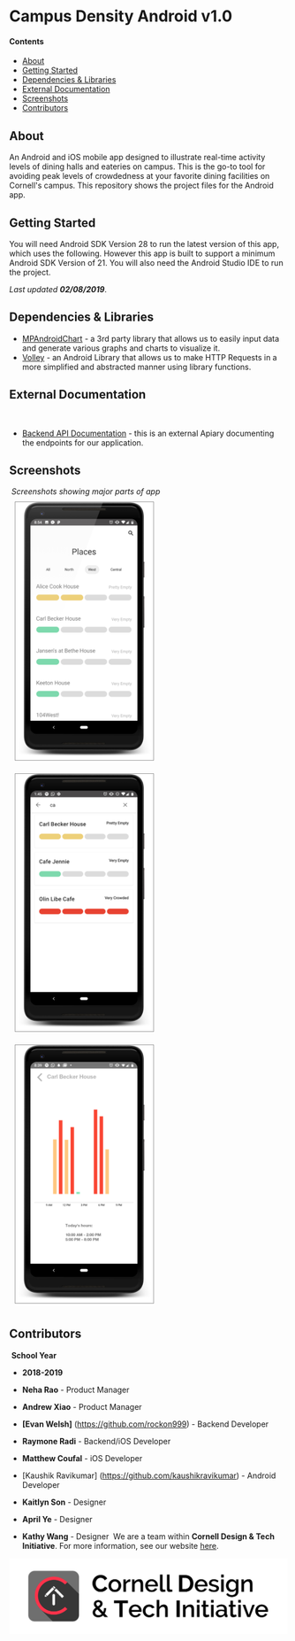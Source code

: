 # Campus Density Android v1.0

#### Contents
  - [About](#about)
  - [Getting Started](#getting-started)
  - [Dependencies & Libraries](#dependencies--libraries)
  - [External Documentation](#external-documentation)
  - [Screenshots](#screenshots)
  - [Contributors](#contributors)
​
## About
An Android and iOS mobile app designed to illustrate real-time activity levels of dining halls and eateries on campus. This is the go-to tool for avoiding peak levels of crowdedness at your favorite dining facilities on Cornell's campus. This repository shows the project files for the Android app.
​
## Getting Started
You will need Android SDK Version 28 to run the latest version of this app, which uses the following. However this app is built to support a minimum Android SDK Version of 21. You will also need the Android Studio IDE to run the project.

_Last updated **02/08/2019**_.
​
## Dependencies & Libraries
 * [MPAndroidChart](https://github.com/PhilJay/MPAndroidChart) - a 3rd party library that allows us to easily input data and generate various graphs and charts to visualize it. 
 * [Volley](https://developer.android.com/training/volley/) - an Android Library that allows us to make HTTP Requests in a more simplified and abstracted manner using library functions.
​
## External Documentation
​
* [Backend API Documentation](https://campusdensity.docs.apiary.io/) - this is an external Apiary documenting the endpoints for our application.
​
## Screenshots
​
_Screenshots showing major parts of app_
​
<img src="https://raw.githubusercontent.com/cornell-dti/campus-density-android/master/app-screenshots/screenshot1.png" width="250px" style="margin: 10px; border: 1px rgba(0,0,0,0.4) solid;"> 
<img src="https://raw.githubusercontent.com/cornell-dti/campus-density-android/master/app-screenshots/screenshot3.png" width="250px" style="margin: 10px; border: 1px rgba(0,0,0,0.4) solid;"> 
<img src="https://raw.githubusercontent.com/cornell-dti/campus-density-android/master/app-screenshots/screenshot2.png" width="250px" style="margin: 10px; border: 1px rgba(0,0,0,0.4) solid;">
​
## Contributors
​
**School Year**
* **2018-2019**

 * **Neha Rao** - Product Manager
 * **Andrew Xiao** - Product Manager
 
 * **[Evan Welsh]** (https://github.com/rockon999) - Backend Developer
 * **Raymone Radi** - Backend/iOS Developer
 * **Matthew Coufal** - iOS Developer
 * [Kaushik Ravikumar] (https://github.com/kaushikravikumar)  - Android Developer
 
 * **Kaitlyn Son** - Designer
 * **April Ye** - Designer
 * **Kathy Wang** - Designer
​
We are a team within **Cornell Design & Tech Initiative**. For more information, see our website [here](https://cornelldti.org/).
<img src="https://raw.githubusercontent.com/cornell-dti/design/master/Branding/Wordmark/Dark%20Text/Transparent/Wordmark-Dark%20Text-Transparent%403x.png">
​
